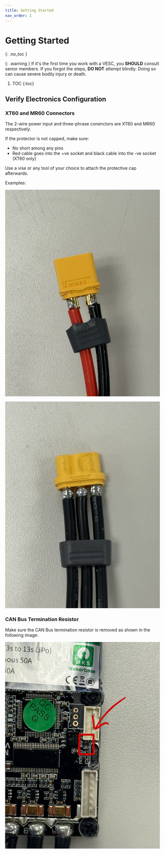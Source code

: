 ```yaml
---
title: Getting Started
nav_order: 1
---
```


# Getting Started
{: .no_toc }

{: .warning }
If it's the first time you work with a VESC, you **SHOULD** consult senior members.
If you forgot the steps, **DO NOT** attempt blindly.
Doing so can cause severe bodily injury or death.

1. TOC
{:toc}

## Verify Electronics Configuration

### XT60 and MR60 Connectors

The 2-wire power input and three-phrase conenctors are XT60 and MR60 respectively.

If the protector is not capped, make sure:

- No short among any pins
- Red cable goes into the +ve socket and black cable into the -ve socket (XT60 only)

Use a vise or any tool of your choice to attach the protective cap afterwards.

Examples:

![VESC power input connector](/assets/img/vesc-vin.jpg)

![VESC three-phrase connector](/assets/img/vesc-three-phrase.jpg)

### CAN Bus Termination Resistor

Make sure the CAN Bus termination resistor is removed as shown in the following image:

![VESC CAN Bus termination resistor](/assets/img/vesc-termination-resistor.jpg)
